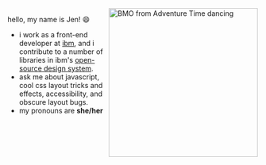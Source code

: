 
<img alt="BMO from Adventure Time dancing" src="https://res.cloudinary.com/jendowns/image/upload/v1595212216/bmo_jbicn7.gif" align="right" width="300" />

hello, my name is Jen! 😄

- i work as a front-end developer at [ibm](https://github.com/ibm), and i contribute to a number of libraries in ibm's [open-source design system](https://github.com/carbon-design-system).
- ask me about javascript, cool css layout tricks and effects, accessibility, and obscure layout bugs.
- my pronouns are **she/her**

